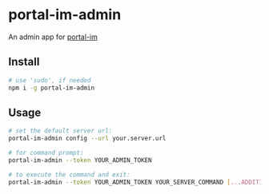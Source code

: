 # portal-im-admin
An admin app for [portal-im](https://github.com/facekapow/portal-im)

## Install

```bash
# use 'sudo', if needed
npm i -g portal-im-admin
```

## Usage

```bash
# set the default server url:
portal-im-admin config --url your.server.url

# for command prompt:
portal-im-admin --token YOUR_ADMIN_TOKEN

# to execute the command and exit:
portal-im-admin --token YOUR_ADMIN_TOKEN YOUR_SERVER_COMMAND [...ADDITIONAL_ARGUMENTS]
```
